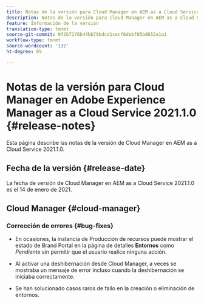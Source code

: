 ```yaml
---
title: Notas de la versión para Cloud Manager en AEM as a Cloud Service Versión 2021.1.0
description: Notas de la versión para Cloud Manager en AEM as a Cloud Service Versión 2021.1.0
feature: Información de la versión
translation-type: tm+mt
source-git-commit: 0f2b7176b44bb79bdcd1cecf6debf05bd652a1a1
workflow-type: tm+mt
source-wordcount: '132'
ht-degree: 6%

---
```



# Notas de la versión para Cloud Manager en Adobe Experience Manager as a Cloud Service 2021.1.0 {#release-notes}

Esta página describe las notas de la versión de Cloud Manager en AEM as a Cloud Service 2021.1.0.

## Fecha de la versión {#release-date}

La fecha de versión de Cloud Manager en AEM as a Cloud Service 2021.1.0 es el 14 de enero de 2021.

## Cloud Manager {#cloud-manager}

### Corrección de errores {#bug-fixes}

* En ocasiones, la instancia de Producción de recursos puede mostrar el estado de Brand Portal en la página de detalles **Entornos** como *Pendiente* sin permitir que el usuario realice ninguna acción.

* Al activar una deshibernación desde Cloud Manager, a veces se mostraba un mensaje de error incluso cuando la deshibernación se iniciaba correctamente.

* Se han solucionado casos raros de fallo en la creación o eliminación de entornos.
